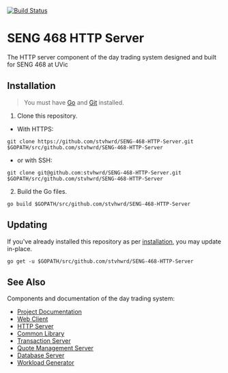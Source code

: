 [![Build Status](https://travis-ci.com/stvhwrd/SENG-468-HTTP-Server.svg?token=pkeb5Zss7eZT4vjxYMRQ&branch=master)](https://travis-ci.com/stvhwrd/SENG-468-HTTP-Server)

# SENG 468 HTTP Server

The HTTP server component of the day trading system designed and built for SENG 468 at UVic

## Installation

> You must have [Go](https://golang.org/) and [Git](https://git-scm.com/) installed.

1. Clone this repository.

  * With HTTPS:

  `git clone https://github.com/stvhwrd/SENG-468-HTTP-Server.git $GOPATH/src/github.com/stvhwrd/SENG-468-HTTP-Server`

  * or with SSH:

  `git clone git@github.com:stvhwrd/SENG-468-HTTP-Server.git $GOPATH/src/github.com/stvhwrd/SENG-468-HTTP-Server`

2. Build the Go files.

  `go build $GOPATH/src/github.com/stvhwrd/SENG-468-HTTP-Server`

## Updating

If you've already installed this repository as per [installation](#installation), you may update in-place.

  `go get -u $GOPATH/src/github.com/stvhwrd/SENG-468-HTTP-Server`

## See Also

Components and documentation of the day trading system:

* [Project Documentation](https://github.com/stvhwrd/SENG-468-Documentation)
* [Web Client](https://github.com/dukeng/)
* [HTTP Server](https://github.com/stvhwrd/SENG-468-HTTP-Server)
* [Common Library](https://github.com/kurtd5105/SENG-468-Common-Lib)
* [Transaction Server](https://github.com/kurtd5105/SENG-468-Transaction-Server)
* [Quote Management Server](https://github.com/sterlinglaird/)
* [Database Server](https://github.com/sterlinglaird/)
* [Workload Generator](https://github.com/dukeng/SENG-468-Workload-Generator)
